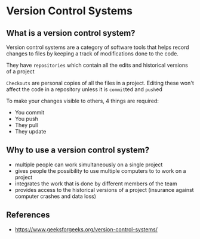 # Version Control Systems

## What is a version control system?

Version control systems are a category of software tools that helps record changes to files by keeping a track of modifications done to the code.

They have `repositories` which contain all the edits and historical versions of a project

`Checkouts` are personal copies of all the files in a project. Editing these won't affect the code in a repository unless it is `commit`ted and `push`ed

To make your changes visible to others, 4 things are required:

- You commit
- You push
- They pull
- They update

## Why to use a version control system?

- multiple people can work simultaneously on a single project
- gives people the possibility to use multiple computers to to work on a project
- integrates the work that is done by different members of the team
- provides access to the historical versions of a project (insurance against computer crashes and data loss)

## References

- https://www.geeksforgeeks.org/version-control-systems/
